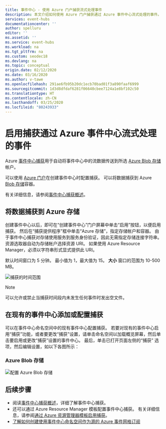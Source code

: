```yaml
---
title: 事件中心 - 使用 Azure 门户捕获流式处理事件
description: 本文介绍如何使用 Azure 门户捕获通过 Azure 事件中心流式处理的事件。
services: event-hubs
documentationcenter: ''
author: spelluru
editor: ''
ms.assetid: ''
ms.service: event-hubs
ms.workload: na
ms.tgt_pltfrm: na
ms.custom: seodec18
ms.devlang: na
ms.topic: conceptual
origin.date: 02/12/2020
ms.date: 03/16/2020
ms.author: v-tawe
ms.openlocfilehash: 291ae6fb95b20dc1ecb70bad01f3a890faaf6999
ms.sourcegitcommit: 1d3d8dfdaf6281f06640cbee7124a1e8bf102c50
ms.translationtype: HT
ms.contentlocale: zh-CN
ms.lasthandoff: 03/25/2020
ms.locfileid: "80243933"
---
```

# <a name="enable-capturing-of-events-streaming-through-azure-event-hubs"></a>启用捕获通过 Azure 事件中心流式处理的事件

Azure [事件中心捕获][capture-overview]用于自动将事件中心中的流数据传送到所选 [Azure Blob 存储](https://www.azure.cn/home/features/storage/)帐户。

<!-- Not Available [Azure Data Lake Store](https://www.azure.cn/home/features/data-lake-store/) -->

可以使用 [Azure 门户](https://portal.azure.cn)在创建事件中心时配置捕获。 可以将数据捕获到 Azure [Blob 存储](https://www.azure.cn/home/features/storage/)容器。

<!-- Not Available [Azure Data Lake Store](https://www.azure.cn/home/features/data-lake-store/) account.-->

有关详细信息，请参阅[事件中心捕获概述][capture-overview]。

## <a name="capture-data-to-azure-storage"></a>将数据捕获到 Azure 存储

创建事件中心以后，即可在“创建事件中心”门户屏幕中单击“启用”按钮，以便启用捕获。   然后在“捕获提供程序”框中单击“Azure 存储”，指定存储帐户和容器。   由于事件中心捕获对存储使用服务到服务身份验证，因此无需指定存储连接字符串。 资源选取器自动为存储帐户选择资源 URI。 如果使用 Azure Resource Manager，必须以字符串形式显式提供此 URI。

默认时间窗口为 5 分钟。 最小值为 1，最大值为 15。 **大小** 窗口的范围为 10-500 MB。

![捕获的时间范围][1]

> [!NOTE]
> 可以允许或禁止当捕获时间段内未发生任何事件时发出空文件。 

<!-- Not Available ## Capture data to an Azure Data Lake Store account-->

## <a name="add-or-configure-capture-on-an-existing-event-hub"></a>在现有的事件中心添加或配置捕获

可以在事件中心命名空间中的现有事件中心配置捕获。 若要对现有的事件中心启用“捕获”功能，或者要更改“捕获”设置，请单击命名空间以加载概览屏幕，然后单击要启用或更改“捕获”设置的事件中心。 最后，单击已打开页面左侧的“捕获”  选项，然后编辑设置，如以下各图所示：

### <a name="azure-blob-storage"></a>Azure Blob 存储

![配置 Azure Blob 存储][2]


<!-- Not Available ### Azure Data Lake Store-->

[1]: ./media/event-hubs-capture-enable-through-portal/event-hubs-capture1.png
[2]: ./media/event-hubs-capture-enable-through-portal/event-hubs-capture2.png
[3]: ./media/event-hubs-capture-enable-through-portal/event-hubs-capture3.png
[4]: ./media/event-hubs-capture-enable-through-portal/event-hubs-capture4.png

## <a name="next-steps"></a>后续步骤

- 阅读[事件中心捕获概述][capture-overview]，详细了解事件中心捕获。
- 还可以通过 Azure Resource Manager 模板配置事件中心捕获。 有关详细信息，请参阅[通过 Azure 资源管理器模板启用捕获](event-hubs-resource-manager-namespace-event-hub-enable-capture.md)。
- [了解如何创建使用事件中心命名空间作为源的 Azure 事件网格订阅](store-captured-data-data-warehouse.md)

<!--Not available - [Get started with Azure Data Lake Store using the Azure portal](../data-lake-store/data-lake-store-get-started-portal.md)-->

[capture-overview]: event-hubs-capture-overview.md

<!--Update_Description: update meta properties, wording update-->